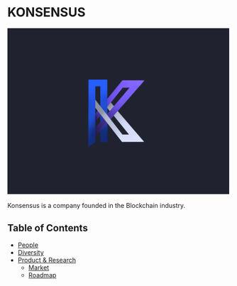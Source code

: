 # KONSENSUS

<img src="./konsensus.png" alt="Team Logo" width="500"/>

Konsensus is a company founded in the Blockchain industry.

Table of Contents
---

- [People](./team/)
- [Diversity](./team/diversity.md)
- [Product & Research](./product_research/)
    - [Market](./product_research/market.md)
    - [Roadmap](./product_research/roadmap.md)

